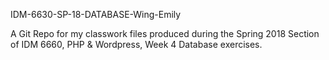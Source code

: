 IDM-6630-SP-18-DATABASE-Wing-Emily

A Git Repo for my classwork files produced during the Spring 2018 Section of IDM 6660, PHP & Wordpress, Week 4 Database exercises.
